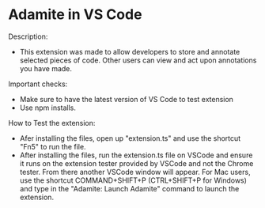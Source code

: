 # Adamite in VS Code

Description:
- This extension was made to allow developers to store and annotate selected pieces of code. Other users can view and act upon annotations you have made.

Important checks:
- Make sure to have the latest version of VS Code to test extension
- Use npm installs.

How to Test the extension:
- Afer installing the files, open up "extension.ts" and use the shortcut "Fn5" to run the file.  
- After installing the files, run the extension.ts file on VSCode and ensure it runs on the extension tester provided by VSCode and not the Chrome tester. From there another VSCode window will appear. For Mac users, use the shortcut COMMAND+SHIFT+P (CTRL+SHIFT+P for Windows) and type in the "Adamite: Launch Adamite" command to launch the extension.
